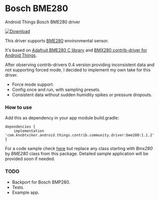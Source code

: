 # Bosch BME280
Android Things Bosch BME280 driver

[ ![Download](https://api.bintray.com/packages/knobtviker/maven/bme280/images/download.svg) ](https://bintray.com/knobtviker/maven/bme280/_latestVersion)

This driver supports [BME280](https://www.bosch-sensortec.com/bst/products/all_products/bme280) environmental sensor.

It's based on [Adafruit BME280 C library](https://github.com/adafruit/Adafruit_BME280_Library) and [BMX280 contrib-driver for Android Things](https://github.com/androidthings/contrib-drivers/tree/master/bmx280).
  
After observing contrib-drivers 0.4 version providing inconsistent data and not supporting forced mode, I decided to implement my own take for this driver.
- Force mode support.
- Config once and run, with sampling presets.
- Consistent data without sudden humidity spikes or pressure dropouts.


### How to use
Add this as dependency in your app module build.gradle:
```
dependencies {
    implementation 'com.knobtviker.android.things.contrib.community.driver:bme280:1.1.2'
}
```

For a code sample check [here](https://github.com/androidthings/drivers-samples/tree/master/bmx280) but replace any class starting with _Bmx280_ by _BME280_ class from this package.
Detailed sample application will be provided soon if needed.

### TODO
- Backport for Bosch BMP280.
- Tests.
- Example app.
